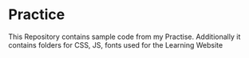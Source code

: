 # Practice
This Repository contains sample code from my Practise.
Additionally it contains folders for CSS, JS, fonts used for the Learning Website

